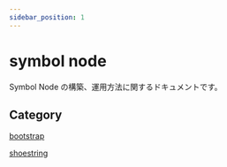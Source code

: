 ```yaml
---
sidebar_position: 1
---
```


# symbol node

Symbol Node の構築、運用方法に関するドキュメントです。

## Category

[bootstrap](/category/bootstrap)

[shoestring](/category/shoestring)